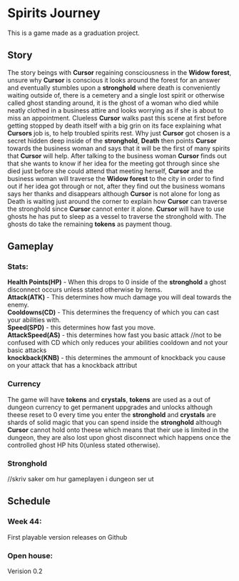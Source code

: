 [Logo]: https://raw.githubusercontent.com/TeknikIT/SpiritsJourney/master/Assets/Resources/UI/Logo.png "Spirits Journey"
<h1>Spirits Journey</h1>
This is a game made as a graduation project.

<h2>Story</h2>
The story beings with <b>Cursor</b> regaining consciousness in the <b>Widow forest</b>, unsure why <b>Cursor</b> is conscious it looks around the forest for an answer and eventually stumbles upon a <b>stronghold</b> where death is conveniently waiting outside of, there is a cemetery and a single lost spirit or otherwise called ghost standing around, it is the ghost of a woman who died while neatly clothed in a business attire and looks worrying as if she is about to miss an appointment. Clueless <b>Cursor</b> walks past this scene at first before getting stopped by death itself with a big grin on its face explaining what <b>Cursors</b> job is, to help troubled spirits rest. Why just <b>Cursor</b> got chosen is a secret hidden deep inside of the <b>stronghold</b>, <b>Death</b> then points <b>Cursor</b> towards the business woman and says that it will be the first of many spirits that <b>Cursor</b> will help. After talking to the business woman <b>Cursor</b> finds out that she wants to know if her idea for the meeting got through since she died just before she could attend that meeting herself, <b>Cursor</b> and the business woman will traverse the <b>Widow forest</b> to the city in order to find out if her idea got through or not, after they find out the business womans says her thanks and disappears although <b>Cursor</b> is not alone for long as Death is waiting just around the corner to explain how <b>Cursor</b> can traverse the stronghold since <b>Cursor</b> cannot enter it alone. <b>Cursor</b> will have to use ghosts he has put to sleep as a vessel to traverse the stronghold with. The ghosts do take the remaining <b>tokens</b> as payment thoug.

<h2>Gameplay</h2>
<h3>Stats:</h3>
<b>Health Points(HP)</b> - When this drops to 0 inside of the <b>stronghold</b> a ghost disconnect occurs unless stated otherwise by items.<br>
<b>Attack(ATK)</b> - This determines how much damage you will deal towards the enemy.<br>
<b>Cooldowns(CD)</b> - This determines the frequency of which you can cast your abilities with.<br>
<b>Speed(SPD)</b> - this determines how fast you move.<br>
<b>AttackSpeed(AS)</b> - this determines how fast you basic attack //not to be confused with CD which only reduces your abilities cooldown and not your basic attacks<br>
<b>knockback(KNB)</b> - this determines the ammount of knockback you cause on your attack that has a knockback attribut<br>

<h3>Currency</h3>
The game will have <b>tokens</b> and <b>crystals</b>, <b>tokens</b> are used as a out of dungeon currency to get permanent uppgrades and unlocks although theese reset to 0 every time you enter the <b>stronghold</b> and <b>crystals</b> are shards of solid magic that you can spend inside the <b>stronghold</b> although <b>Cursor</b> cannot hold onto theese which means that their use is limited in the dungeon, they are also lost upon ghost disconnect which happens once the controlled ghost HP hits 0(unless stated otherwise).

<h3>Stronghold</h3>
//skriv saker om hur gameplayen i dungeon ser ut

<h2>Schedule</h2>
<h3>Week 44:</h3>
First playable version releases on Github
<h3>Open house:</h3>
Verision 0.2


